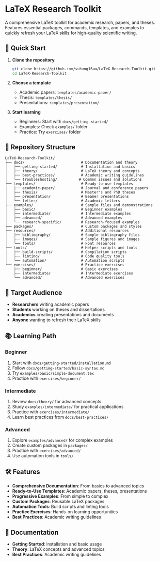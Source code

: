 # LaTeX Research Toolkit

A comprehensive LaTeX toolkit for academic research, papers, and theses. Features essential packages, commands, templates, and examples to quickly refresh your LaTeX skills for high-quality scientific writing.

## 🚀 Quick Start

1. **Clone the repository**
   ```bash
   git clone https://github.com/vuhung16au/LaTeX-Research-Toolkit.git
   cd LaTeX-Research-Toolkit
   ```

2. **Choose a template**
   - Academic papers: `templates/academic-paper/`
   - Thesis: `templates/thesis/`
   - Presentations: `templates/presentation/`

3. **Start learning**
   - Beginners: Start with `docs/getting-started/`
   - Examples: Check `examples/` folder
   - Practice: Try `exercises/` folder

## 📁 Repository Structure

```
LaTeX-Research-Toolkit/
├── docs/                          # Documentation and theory
│   ├── getting-started/           # Installation and basics
│   ├── theory/                    # LaTeX theory and concepts
│   ├── best-practices/            # Academic writing guidelines
│   └── troubleshooting/          # Common issues and solutions
├── templates/                     # Ready-to-use templates
│   ├── academic-paper/            # Journal and conference papers
│   ├── thesis/                    # Master's and PhD theses
│   ├── presentation/              # Beamer presentations
│   └── letter/                    # Academic letters
├── examples/                      # Sample files and demonstrations
│   ├── basic/                     # Beginner examples
│   ├── intermediate/              # Intermediate examples
│   ├── advanced/                  # Advanced examples
│   └── research-specific/         # Research-focused examples
├── packages/                      # Custom packages and styles
├── resources/                     # Additional resources
│   ├── bibliography/              # Sample bibliography files
│   ├── images/                    # Sample figures and images
│   └── fonts/                     # Font resources
├── tools/                         # Helper scripts and tools
│   ├── build-scripts/             # Compilation scripts
│   ├── linting/                   # Code quality tools
│   └── automation/                # Automation scripts
└── exercises/                     # Practice exercises
    ├── beginner/                  # Basic exercises
    ├── intermediate/              # Intermediate exercises
    └── advanced/                  # Advanced exercises
```

## 🎯 Target Audience

- **Researchers** writing academic papers
- **Students** working on theses and dissertations
- **Academics** creating presentations and documents
- **Anyone** wanting to refresh their LaTeX skills

## 📚 Learning Path

### Beginner
1. Start with `docs/getting-started/installation.md`
2. Follow `docs/getting-started/basic-syntax.md`
3. Try `examples/basic/simple-document.tex`
4. Practice with `exercises/beginner/`

### Intermediate
1. Review `docs/theory/` for advanced concepts
2. Study `examples/intermediate/` for practical applications
3. Practice with `exercises/intermediate/`
4. Learn best practices from `docs/best-practices/`

### Advanced
1. Explore `examples/advanced/` for complex examples
2. Create custom packages in `packages/`
3. Practice with `exercises/advanced/`
4. Use automation tools in `tools/`

## 🛠️ Features

- **Comprehensive Documentation**: From basics to advanced topics
- **Ready-to-Use Templates**: Academic papers, theses, presentations
- **Progressive Examples**: From simple to complex
- **Custom Packages**: Reusable LaTeX packages
- **Automation Tools**: Build scripts and linting tools
- **Practice Exercises**: Hands-on learning opportunities
- **Best Practices**: Academic writing guidelines

## 📖 Documentation

- **Getting Started**: Installation and basic usage
- **Theory**: LaTeX concepts and advanced topics
- **Best Practices**: Academic writing guidelines



